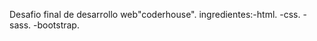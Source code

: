 Desafio final de desarrollo web"coderhouse".
ingredientes:-html.
             -css.
             -sass.
             -bootstrap.
